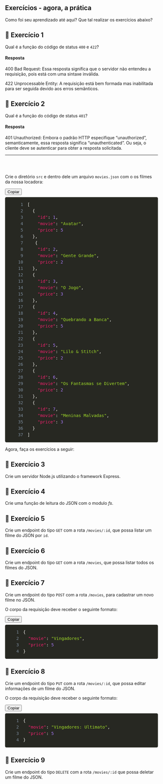 <div class="c-kWDhvw"><article class="c-daJEgu"><h1>
Exercícios - agora, a prática</h1>
<p>
Como foi seu aprendizado até aqui? Que tal realizar os exercícios abaixo?</p>
</article><article class="c-daJEgu"><h2>
🚀 Exercício 1</h2>
<p>
Qual é a função do código de status <code class="inline">400</code> e <code class="inline">422</code>?</p>

#### Resposta

<p>400 Bad Request: Essa resposta significa que o servidor não entendeu a requisição, pois está com uma sintaxe inválida.</p>
<p>422 Unprocessable Entity: A requisição está bem formada mas inabilitada para ser seguida devido aos erros semânticos.</p>


</article><article class="c-daJEgu"><h2>
🚀 Exercício 2</h2>
<p>
Qual é a função do código de status <code class="inline">401</code>?</p>
</article><article class="c-daJEgu">

#### Resposta

<p>401 Unauthorized: Embora o padrão HTTP especifique “unauthorized”, semanticamente, essa resposta significa “unauthenticated”. Ou seja, o cliente deve se autenticar para obter a resposta solicitada.
</p>
<hr><br><br>
<p>
Crie o diretório <code class="inline">src</code> e dentro dele um arquivo <code class="inline">movies.json</code> com o os filmes da nossa locadora:</p>
</article><div class="c-jykYDu"><div class="c-fkerDR"><button type="button" class="c-gfRGUc">Copiar</button><pre style="color: rgb(248, 248, 242); background: rgb(39, 40, 34); text-shadow: rgba(0, 0, 0, 0.3) 0px 1px; font-family: Consolas, Monaco, &quot;Andale Mono&quot;, &quot;Ubuntu Mono&quot;, monospace; font-size: 1em; text-align: left; white-space: pre; word-spacing: normal; word-break: normal; overflow-wrap: normal; line-height: 1.5; tab-size: 4; hyphens: none; padding: 1em; margin: 0.5em 0px; overflow: auto; border-radius: 0.3em;"><code class="language-json" style="color: rgb(248, 248, 242); background: none; text-shadow: rgba(0, 0, 0, 0.3) 0px 1px; font-family: Consolas, Monaco, &quot;Andale Mono&quot;, &quot;Ubuntu Mono&quot;, monospace; font-size: 1em; text-align: left; white-space: pre; word-spacing: normal; word-break: normal; overflow-wrap: normal; line-height: 1.5; tab-size: 4; hyphens: none;"><span class="linenumber react-syntax-highlighter-line-number" style="display: inline-block; min-width: 3.25em; padding-right: 1em; text-align: right; user-select: none; color: rgb(130, 146, 162);">1</span><span class="token" style="color: rgb(248, 248, 242);">[</span><span>
</span><span class="linenumber react-syntax-highlighter-line-number" style="display: inline-block; min-width: 3.25em; padding-right: 1em; text-align: right; user-select: none; color: rgb(130, 146, 162);">2</span><span>  </span><span class="token" style="color: rgb(248, 248, 242);">{</span><span>
</span><span class="linenumber react-syntax-highlighter-line-number" style="display: inline-block; min-width: 3.25em; padding-right: 1em; text-align: right; user-select: none; color: rgb(130, 146, 162);">3</span><span>    </span><span class="token" style="color: rgb(249, 38, 114);">"id"</span><span class="token" style="color: rgb(248, 248, 242);">:</span><span> </span><span class="token" style="color: rgb(174, 129, 255);">1</span><span class="token" style="color: rgb(248, 248, 242);">,</span><span>
</span><span class="linenumber react-syntax-highlighter-line-number" style="display: inline-block; min-width: 3.25em; padding-right: 1em; text-align: right; user-select: none; color: rgb(130, 146, 162);">4</span><span>    </span><span class="token" style="color: rgb(249, 38, 114);">"movie"</span><span class="token" style="color: rgb(248, 248, 242);">:</span><span> </span><span class="token" style="color: rgb(166, 226, 46);">"Avatar"</span><span class="token" style="color: rgb(248, 248, 242);">,</span><span>
</span><span class="linenumber react-syntax-highlighter-line-number" style="display: inline-block; min-width: 3.25em; padding-right: 1em; text-align: right; user-select: none; color: rgb(130, 146, 162);">5</span><span>    </span><span class="token" style="color: rgb(249, 38, 114);">"price"</span><span class="token" style="color: rgb(248, 248, 242);">:</span><span> </span><span class="token" style="color: rgb(174, 129, 255);">5</span><span>
</span><span class="linenumber react-syntax-highlighter-line-number" style="display: inline-block; min-width: 3.25em; padding-right: 1em; text-align: right; user-select: none; color: rgb(130, 146, 162);">6</span><span>  </span><span class="token" style="color: rgb(248, 248, 242);">}</span><span class="token" style="color: rgb(248, 248, 242);">,</span><span>
</span><span class="linenumber react-syntax-highlighter-line-number" style="display: inline-block; min-width: 3.25em; padding-right: 1em; text-align: right; user-select: none; color: rgb(130, 146, 162);">7</span><span>   </span><span class="token" style="color: rgb(248, 248, 242);">{</span><span>
</span><span class="linenumber react-syntax-highlighter-line-number" style="display: inline-block; min-width: 3.25em; padding-right: 1em; text-align: right; user-select: none; color: rgb(130, 146, 162);">8</span><span>    </span><span class="token" style="color: rgb(249, 38, 114);">"id"</span><span class="token" style="color: rgb(248, 248, 242);">:</span><span> </span><span class="token" style="color: rgb(174, 129, 255);">2</span><span class="token" style="color: rgb(248, 248, 242);">,</span><span>
</span><span class="linenumber react-syntax-highlighter-line-number" style="display: inline-block; min-width: 3.25em; padding-right: 1em; text-align: right; user-select: none; color: rgb(130, 146, 162);">9</span><span>    </span><span class="token" style="color: rgb(249, 38, 114);">"movie"</span><span class="token" style="color: rgb(248, 248, 242);">:</span><span> </span><span class="token" style="color: rgb(166, 226, 46);">"Gente Grande"</span><span class="token" style="color: rgb(248, 248, 242);">,</span><span>
</span><span class="linenumber react-syntax-highlighter-line-number" style="display: inline-block; min-width: 3.25em; padding-right: 1em; text-align: right; user-select: none; color: rgb(130, 146, 162);">10</span><span>    </span><span class="token" style="color: rgb(249, 38, 114);">"price"</span><span class="token" style="color: rgb(248, 248, 242);">:</span><span> </span><span class="token" style="color: rgb(174, 129, 255);">2</span><span>
</span><span class="linenumber react-syntax-highlighter-line-number" style="display: inline-block; min-width: 3.25em; padding-right: 1em; text-align: right; user-select: none; color: rgb(130, 146, 162);">11</span><span>  </span><span class="token" style="color: rgb(248, 248, 242);">}</span><span class="token" style="color: rgb(248, 248, 242);">,</span><span>
</span><span class="linenumber react-syntax-highlighter-line-number" style="display: inline-block; min-width: 3.25em; padding-right: 1em; text-align: right; user-select: none; color: rgb(130, 146, 162);">12</span><span>  </span><span class="token" style="color: rgb(248, 248, 242);">{</span><span>
</span><span class="linenumber react-syntax-highlighter-line-number" style="display: inline-block; min-width: 3.25em; padding-right: 1em; text-align: right; user-select: none; color: rgb(130, 146, 162);">13</span><span>    </span><span class="token" style="color: rgb(249, 38, 114);">"id"</span><span class="token" style="color: rgb(248, 248, 242);">:</span><span> </span><span class="token" style="color: rgb(174, 129, 255);">3</span><span class="token" style="color: rgb(248, 248, 242);">,</span><span>
</span><span class="linenumber react-syntax-highlighter-line-number" style="display: inline-block; min-width: 3.25em; padding-right: 1em; text-align: right; user-select: none; color: rgb(130, 146, 162);">14</span><span>    </span><span class="token" style="color: rgb(249, 38, 114);">"movie"</span><span class="token" style="color: rgb(248, 248, 242);">:</span><span> </span><span class="token" style="color: rgb(166, 226, 46);">"O Jogo"</span><span class="token" style="color: rgb(248, 248, 242);">,</span><span>
</span><span class="linenumber react-syntax-highlighter-line-number" style="display: inline-block; min-width: 3.25em; padding-right: 1em; text-align: right; user-select: none; color: rgb(130, 146, 162);">15</span><span>    </span><span class="token" style="color: rgb(249, 38, 114);">"price"</span><span class="token" style="color: rgb(248, 248, 242);">:</span><span> </span><span class="token" style="color: rgb(174, 129, 255);">3</span><span>
</span><span class="linenumber react-syntax-highlighter-line-number" style="display: inline-block; min-width: 3.25em; padding-right: 1em; text-align: right; user-select: none; color: rgb(130, 146, 162);">16</span><span>  </span><span class="token" style="color: rgb(248, 248, 242);">}</span><span class="token" style="color: rgb(248, 248, 242);">,</span><span>
</span><span class="linenumber react-syntax-highlighter-line-number" style="display: inline-block; min-width: 3.25em; padding-right: 1em; text-align: right; user-select: none; color: rgb(130, 146, 162);">17</span><span>  </span><span class="token" style="color: rgb(248, 248, 242);">{</span><span>
</span><span class="linenumber react-syntax-highlighter-line-number" style="display: inline-block; min-width: 3.25em; padding-right: 1em; text-align: right; user-select: none; color: rgb(130, 146, 162);">18</span><span>    </span><span class="token" style="color: rgb(249, 38, 114);">"id"</span><span class="token" style="color: rgb(248, 248, 242);">:</span><span> </span><span class="token" style="color: rgb(174, 129, 255);">4</span><span class="token" style="color: rgb(248, 248, 242);">,</span><span>
</span><span class="linenumber react-syntax-highlighter-line-number" style="display: inline-block; min-width: 3.25em; padding-right: 1em; text-align: right; user-select: none; color: rgb(130, 146, 162);">19</span><span>    </span><span class="token" style="color: rgb(249, 38, 114);">"movie"</span><span class="token" style="color: rgb(248, 248, 242);">:</span><span> </span><span class="token" style="color: rgb(166, 226, 46);">"Quebrando a Banca"</span><span class="token" style="color: rgb(248, 248, 242);">,</span><span>
</span><span class="linenumber react-syntax-highlighter-line-number" style="display: inline-block; min-width: 3.25em; padding-right: 1em; text-align: right; user-select: none; color: rgb(130, 146, 162);">20</span><span>    </span><span class="token" style="color: rgb(249, 38, 114);">"price"</span><span class="token" style="color: rgb(248, 248, 242);">:</span><span> </span><span class="token" style="color: rgb(174, 129, 255);">5</span><span>
</span><span class="linenumber react-syntax-highlighter-line-number" style="display: inline-block; min-width: 3.25em; padding-right: 1em; text-align: right; user-select: none; color: rgb(130, 146, 162);">21</span><span>  </span><span class="token" style="color: rgb(248, 248, 242);">}</span><span class="token" style="color: rgb(248, 248, 242);">,</span><span>
</span><span class="linenumber react-syntax-highlighter-line-number" style="display: inline-block; min-width: 3.25em; padding-right: 1em; text-align: right; user-select: none; color: rgb(130, 146, 162);">22</span><span>  </span><span class="token" style="color: rgb(248, 248, 242);">{</span><span>
</span><span class="linenumber react-syntax-highlighter-line-number" style="display: inline-block; min-width: 3.25em; padding-right: 1em; text-align: right; user-select: none; color: rgb(130, 146, 162);">23</span><span>    </span><span class="token" style="color: rgb(249, 38, 114);">"id"</span><span class="token" style="color: rgb(248, 248, 242);">:</span><span> </span><span class="token" style="color: rgb(174, 129, 255);">5</span><span class="token" style="color: rgb(248, 248, 242);">,</span><span>
</span><span class="linenumber react-syntax-highlighter-line-number" style="display: inline-block; min-width: 3.25em; padding-right: 1em; text-align: right; user-select: none; color: rgb(130, 146, 162);">24</span><span>    </span><span class="token" style="color: rgb(249, 38, 114);">"movie"</span><span class="token" style="color: rgb(248, 248, 242);">:</span><span> </span><span class="token" style="color: rgb(166, 226, 46);">"Lilo &amp; Stitch"</span><span class="token" style="color: rgb(248, 248, 242);">,</span><span>
</span><span class="linenumber react-syntax-highlighter-line-number" style="display: inline-block; min-width: 3.25em; padding-right: 1em; text-align: right; user-select: none; color: rgb(130, 146, 162);">25</span><span>    </span><span class="token" style="color: rgb(249, 38, 114);">"price"</span><span class="token" style="color: rgb(248, 248, 242);">:</span><span> </span><span class="token" style="color: rgb(174, 129, 255);">2</span><span>
</span><span class="linenumber react-syntax-highlighter-line-number" style="display: inline-block; min-width: 3.25em; padding-right: 1em; text-align: right; user-select: none; color: rgb(130, 146, 162);">26</span><span>  </span><span class="token" style="color: rgb(248, 248, 242);">}</span><span class="token" style="color: rgb(248, 248, 242);">,</span><span>
</span><span class="linenumber react-syntax-highlighter-line-number" style="display: inline-block; min-width: 3.25em; padding-right: 1em; text-align: right; user-select: none; color: rgb(130, 146, 162);">27</span><span>  </span><span class="token" style="color: rgb(248, 248, 242);">{</span><span>
</span><span class="linenumber react-syntax-highlighter-line-number" style="display: inline-block; min-width: 3.25em; padding-right: 1em; text-align: right; user-select: none; color: rgb(130, 146, 162);">28</span><span>    </span><span class="token" style="color: rgb(249, 38, 114);">"id"</span><span class="token" style="color: rgb(248, 248, 242);">:</span><span> </span><span class="token" style="color: rgb(174, 129, 255);">6</span><span class="token" style="color: rgb(248, 248, 242);">,</span><span>
</span><span class="linenumber react-syntax-highlighter-line-number" style="display: inline-block; min-width: 3.25em; padding-right: 1em; text-align: right; user-select: none; color: rgb(130, 146, 162);">29</span><span>    </span><span class="token" style="color: rgb(249, 38, 114);">"movie"</span><span class="token" style="color: rgb(248, 248, 242);">:</span><span> </span><span class="token" style="color: rgb(166, 226, 46);">"Os Fantasmas se Divertem"</span><span class="token" style="color: rgb(248, 248, 242);">,</span><span>
</span><span class="linenumber react-syntax-highlighter-line-number" style="display: inline-block; min-width: 3.25em; padding-right: 1em; text-align: right; user-select: none; color: rgb(130, 146, 162);">30</span><span>    </span><span class="token" style="color: rgb(249, 38, 114);">"price"</span><span class="token" style="color: rgb(248, 248, 242);">:</span><span> </span><span class="token" style="color: rgb(174, 129, 255);">2</span><span>
</span><span class="linenumber react-syntax-highlighter-line-number" style="display: inline-block; min-width: 3.25em; padding-right: 1em; text-align: right; user-select: none; color: rgb(130, 146, 162);">31</span><span>  </span><span class="token" style="color: rgb(248, 248, 242);">}</span><span class="token" style="color: rgb(248, 248, 242);">,</span><span>
</span><span class="linenumber react-syntax-highlighter-line-number" style="display: inline-block; min-width: 3.25em; padding-right: 1em; text-align: right; user-select: none; color: rgb(130, 146, 162);">32</span><span>  </span><span class="token" style="color: rgb(248, 248, 242);">{</span><span>
</span><span class="linenumber react-syntax-highlighter-line-number" style="display: inline-block; min-width: 3.25em; padding-right: 1em; text-align: right; user-select: none; color: rgb(130, 146, 162);">33</span><span>    </span><span class="token" style="color: rgb(249, 38, 114);">"id"</span><span class="token" style="color: rgb(248, 248, 242);">:</span><span> </span><span class="token" style="color: rgb(174, 129, 255);">7</span><span class="token" style="color: rgb(248, 248, 242);">,</span><span>
</span><span class="linenumber react-syntax-highlighter-line-number" style="display: inline-block; min-width: 3.25em; padding-right: 1em; text-align: right; user-select: none; color: rgb(130, 146, 162);">34</span><span>    </span><span class="token" style="color: rgb(249, 38, 114);">"movie"</span><span class="token" style="color: rgb(248, 248, 242);">:</span><span> </span><span class="token" style="color: rgb(166, 226, 46);">"Meninas Malvadas"</span><span class="token" style="color: rgb(248, 248, 242);">,</span><span>
</span><span class="linenumber react-syntax-highlighter-line-number" style="display: inline-block; min-width: 3.25em; padding-right: 1em; text-align: right; user-select: none; color: rgb(130, 146, 162);">35</span><span>    </span><span class="token" style="color: rgb(249, 38, 114);">"price"</span><span class="token" style="color: rgb(248, 248, 242);">:</span><span> </span><span class="token" style="color: rgb(174, 129, 255);">3</span><span>
</span><span class="linenumber react-syntax-highlighter-line-number" style="display: inline-block; min-width: 3.25em; padding-right: 1em; text-align: right; user-select: none; color: rgb(130, 146, 162);">36</span><span>  </span><span class="token" style="color: rgb(248, 248, 242);">}</span><span>
</span><span class="linenumber react-syntax-highlighter-line-number" style="display: inline-block; min-width: 3.25em; padding-right: 1em; text-align: right; user-select: none; color: rgb(130, 146, 162);">37</span><span></span><span class="token" style="color: rgb(248, 248, 242);">]</span></code></pre></div></div><article class="c-daJEgu">
<p>
Agora, faça os exercícios a seguir:</p>
</article><article class="c-daJEgu"><h2>
🚀 Exercício 3</h2>
<p>
Crie um servidor Node.js utilizando o framework Express.</p>
</article><article class="c-daJEgu"><h2>
🚀 Exercício 4</h2>
<p>
Crie uma função de leitura do JSON com o modulo <em>fs</em>.</p>
</article><article class="c-daJEgu"><h2>
🚀 Exercício 5</h2>
<p>
Crie um endpoint do tipo <code class="inline">GET</code> com a rota <code class="inline">/movies/:id</code>, que possa listar um filme do JSON por <code class="inline">id</code>.</p>
</article><article class="c-daJEgu"><h2>
🚀 Exercício 6</h2>
<p>
Crie um endpoint do tipo <code class="inline">GET</code> com a rota <code class="inline">/movies</code>, que possa listar todos os filmes do JSON.</p>
</article><article class="c-daJEgu"><h2>
🚀 Exercício 7</h2>
<p>
Crie um endpoint do tipo <code class="inline">POST</code> com a rota <code class="inline">/movies</code>, para cadastrar um novo filme no JSON.</p>
<p>
O corpo da requisição deve receber o seguinte formato:</p>
</article><div class="c-jykYDu"><div class="c-fkerDR"><button type="button" class="c-gfRGUc">Copiar</button><pre style="color: rgb(248, 248, 242); background: rgb(39, 40, 34); text-shadow: rgba(0, 0, 0, 0.3) 0px 1px; font-family: Consolas, Monaco, &quot;Andale Mono&quot;, &quot;Ubuntu Mono&quot;, monospace; font-size: 1em; text-align: left; white-space: pre; word-spacing: normal; word-break: normal; overflow-wrap: normal; line-height: 1.5; tab-size: 4; hyphens: none; padding: 1em; margin: 0.5em 0px; overflow: auto; border-radius: 0.3em;"><code class="language-json" style="color: rgb(248, 248, 242); background: none; text-shadow: rgba(0, 0, 0, 0.3) 0px 1px; font-family: Consolas, Monaco, &quot;Andale Mono&quot;, &quot;Ubuntu Mono&quot;, monospace; font-size: 1em; text-align: left; white-space: pre; word-spacing: normal; word-break: normal; overflow-wrap: normal; line-height: 1.5; tab-size: 4; hyphens: none;"><span class="linenumber react-syntax-highlighter-line-number" style="display: inline-block; min-width: 2.25em; padding-right: 1em; text-align: right; user-select: none; color: rgb(130, 146, 162);">1</span><span class="token" style="color: rgb(248, 248, 242);">{</span><span>
</span><span class="linenumber react-syntax-highlighter-line-number" style="display: inline-block; min-width: 2.25em; padding-right: 1em; text-align: right; user-select: none; color: rgb(130, 146, 162);">2</span><span>  </span><span class="token" style="color: rgb(249, 38, 114);">"movie"</span><span class="token" style="color: rgb(248, 248, 242);">:</span><span> </span><span class="token" style="color: rgb(166, 226, 46);">"Vingadores"</span><span class="token" style="color: rgb(248, 248, 242);">,</span><span>
</span><span class="linenumber react-syntax-highlighter-line-number" style="display: inline-block; min-width: 2.25em; padding-right: 1em; text-align: right; user-select: none; color: rgb(130, 146, 162);">3</span><span>  </span><span class="token" style="color: rgb(249, 38, 114);">"price"</span><span class="token" style="color: rgb(248, 248, 242);">:</span><span> </span><span class="token" style="color: rgb(174, 129, 255);">5</span><span>
</span><span class="linenumber react-syntax-highlighter-line-number" style="display: inline-block; min-width: 2.25em; padding-right: 1em; text-align: right; user-select: none; color: rgb(130, 146, 162);">4</span><span></span><span class="token" style="color: rgb(248, 248, 242);">}</span></code></pre></div></div><article class="c-daJEgu"><h2>
🚀 Exercício 8</h2>
<p>
Crie um endpoint do tipo <code class="inline">PUT</code> com a rota <code class="inline">/movies/:id</code>, que possa editar informações de um filme do JSON.</p>
<p>
O corpo da requisição deve receber o seguinte formato:</p>
</article><div class="c-jykYDu"><div class="c-fkerDR"><button type="button" class="c-gfRGUc">Copiar</button><pre style="color: rgb(248, 248, 242); background: rgb(39, 40, 34); text-shadow: rgba(0, 0, 0, 0.3) 0px 1px; font-family: Consolas, Monaco, &quot;Andale Mono&quot;, &quot;Ubuntu Mono&quot;, monospace; font-size: 1em; text-align: left; white-space: pre; word-spacing: normal; word-break: normal; overflow-wrap: normal; line-height: 1.5; tab-size: 4; hyphens: none; padding: 1em; margin: 0.5em 0px; overflow: auto; border-radius: 0.3em;"><code class="language-json" style="color: rgb(248, 248, 242); background: none; text-shadow: rgba(0, 0, 0, 0.3) 0px 1px; font-family: Consolas, Monaco, &quot;Andale Mono&quot;, &quot;Ubuntu Mono&quot;, monospace; font-size: 1em; text-align: left; white-space: pre; word-spacing: normal; word-break: normal; overflow-wrap: normal; line-height: 1.5; tab-size: 4; hyphens: none;"><span class="linenumber react-syntax-highlighter-line-number" style="display: inline-block; min-width: 2.25em; padding-right: 1em; text-align: right; user-select: none; color: rgb(130, 146, 162);">1</span><span class="token" style="color: rgb(248, 248, 242);">{</span><span>
</span><span class="linenumber react-syntax-highlighter-line-number" style="display: inline-block; min-width: 2.25em; padding-right: 1em; text-align: right; user-select: none; color: rgb(130, 146, 162);">2</span><span>  </span><span class="token" style="color: rgb(249, 38, 114);">"movie"</span><span class="token" style="color: rgb(248, 248, 242);">:</span><span> </span><span class="token" style="color: rgb(166, 226, 46);">"Vingadores: Ultimato"</span><span class="token" style="color: rgb(248, 248, 242);">,</span><span>
</span><span class="linenumber react-syntax-highlighter-line-number" style="display: inline-block; min-width: 2.25em; padding-right: 1em; text-align: right; user-select: none; color: rgb(130, 146, 162);">3</span><span>  </span><span class="token" style="color: rgb(249, 38, 114);">"price"</span><span class="token" style="color: rgb(248, 248, 242);">:</span><span> </span><span class="token" style="color: rgb(174, 129, 255);">5</span><span>
</span><span class="linenumber react-syntax-highlighter-line-number" style="display: inline-block; min-width: 2.25em; padding-right: 1em; text-align: right; user-select: none; color: rgb(130, 146, 162);">4</span><span></span><span class="token" style="color: rgb(248, 248, 242);">}</span></code></pre></div></div><article class="c-daJEgu"><h2>
🚀 Exercício 9</h2>
<p>
Crie um endpoint do tipo <code class="inline">DELETE</code> com a rota <code class="inline">/movies/:id</code> que possa deletar um filme do JSON.</p>